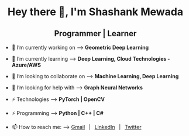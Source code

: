 <div align="center">
    <h1>Hey there 👋, I'm Shashank Mewada</h1>
    <h2> Programmer | Learner </h2>
</div>

- 🔭 I’m currently working on       --> <b>Geometric Deep Learning</b>

- 🌱 I’m currently learning         --> <b>Deep Learning, Cloud Technologies - Azure/AWS </b>

- 👯 I’m looking to collaborate on  --> <b>Machine Learning, Deep Learning</b>

- 🤔 I’m looking for help with      --> <b>Graph Neural Networks</b>

- ⚡ Technologies                   --> <b>PyTorch | OpenCV</b>

- ⚡ Programming                    --> <b>Python | C++ | C#</b>

- 📫 How to reach me: --> [Gmail](gmshashank@gmail.com/) &ensp;|&ensp; [LinkedIn](https://www.linkedin.com/in/shashankmewada/) &ensp;|&ensp; [Twitter](https://twitter.com/ShashankMewada/)<br>

